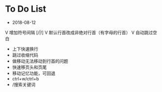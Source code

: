 # To Do List

- 2018-08-12

V 增加符号间隔 [/|!]
V 默认行首改成非绝对行首（有字母的行首）
V 自动跳过空白
* 上下快速换行
* 跳过收缩代码
* 做移动无法移动到行首的问题
* 快速移页头和页尾
* 移动记忆功能，可回退
* ctrl+w/ctrl+b
* /搜索关键词


